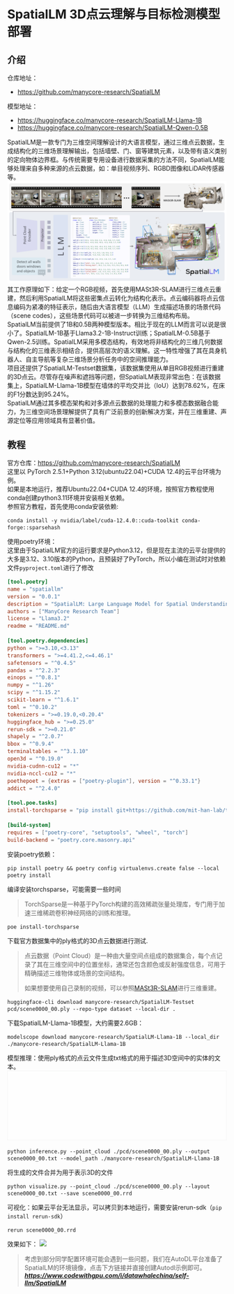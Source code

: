 # SpatialLM 3D点云理解与目标检测模型部署

## 介绍
仓库地址：
- https://github.com/manycore-research/SpatialLM

模型地址：
- https://huggingface.co/manycore-research/SpatialLM-Llama-1B
- https://huggingface.co/manycore-research/SpatialLM-Qwen-0.5B

SpatialLM是一款专门为三维空间理解设计的大语言模型，通过三维点云数据，生成结构化的三维场景理解输出，包括墙壁、门、窗等建筑元素，以及带有语义类别的定向物体边界框。与传统需要专用设备进行数据采集的方法不同，SpatialLM能够处理来自多种来源的点云数据，如：单目视频序列、RGBD图像和LiDAR传感器等。  
![](./images/01.png)
其工作原理如下：给定一个RGB视频，首先使用MASt3R-SLAM进行三维点云重建，然后利用SpatialLM将这些密集点云转化为结构化表示。点云编码器将点云信息编码为紧凑的特征表示，随后由大语言模型（LLM）生成描述场景的场景代码（scene codes），这些场景代码可以被进一步转换为三维结构布局。  
SpatialLM当前提供了1B和0.5B两种模型版本。相比于现在的LLM而言可以说是很小了。SpatialLM-1B基于Llama3.2-1B-Instruct训练；SpatialLM-0.5B基于Qwen-2.5训练。SpatialLM采用多模态结构，有效地将非结构化的三维几何数据与结构化的三维表示相结合，提供高层次的语义理解。这一特性增强了其在具身机器人、自主导航等复杂三维场景分析任务中的空间推理能力。    
项目还提供了SpatialLM-Testset数据集，该数据集使用从单目RGB视频进行重建的3D点云。尽管存在噪声和遮挡等问题，但SpatialLM表现非常出色：在该数据集上，SpatialLM-Llama-1B模型在墙体的平均交并比（IoU）达到78.62%，在床的F1分数达到95.24%。  
SpatialLM通过其多模态架构和对多源点云数据的处理能力和多模态数据融合能力，为三维空间场景理解提供了具有广泛前景的创新解决方案，并在三维重建、声源定位等应用领域具有显著价值。

## 教程
官方仓库：https://github.com/manycore-research/SpatialLM  
这里以 PyTorch  2.5.1+Python  3.12(ubuntu22.04)+CUDA  12.4的云平台环境为例。  
如果是本地运行，推荐Ubuntu22.04+CUDA 12.4的环境，按照官方教程使用conda创建python3.11环境并安装相关依赖。  
参照官方教程，首先使用conda安装依赖:
```shell
conda install -y nvidia/label/cuda-12.4.0::cuda-toolkit conda-forge::sparsehash
```
使用poetry环境：  
这里由于SpatialLM官方的运行要求是Python3.12，但是现在主流的云平台提供的大多是3.12、3.10版本的Python，且预装好了PyTorch，所以小编在测试时对依赖文件`pyproject.toml`进行了修改
```toml
[tool.poetry]
name = "spatiallm"
version = "0.0.1"
description = "SpatialLM: Large Language Model for Spatial Understanding"
authors = ["ManyCore Research Team"]
license = "Llama3.2"
readme = "README.md"

[tool.poetry.dependencies]
python = ">=3.10,<3.13"
transformers = ">=4.41.2,<=4.46.1"
safetensors = "^0.4.5"
pandas = "^2.2.3"
einops = "^0.8.1"
numpy = "^1.26"
scipy = "^1.15.2"
scikit-learn = "^1.6.1"
toml = "^0.10.2"
tokenizers = ">=0.19.0,<0.20.4"
huggingface_hub = ">=0.25.0"
rerun-sdk = ">=0.21.0"
shapely = "^2.0.7"
bbox = "^0.9.4"
terminaltables = "^3.1.10"
open3d = "^0.19.0"
nvidia-cudnn-cu12 = "*"
nvidia-nccl-cu12 = "*"
poethepoet = {extras = ["poetry-plugin"], version = "^0.33.1"}
addict = "^2.4.0"

[tool.poe.tasks]
install-torchsparse = "pip install git+https://github.com/mit-han-lab/torchsparse.git"

[build-system]
requires = ["poetry-core", "setuptools", "wheel", "torch"]
build-backend = "poetry.core.masonry.api"
```

安装poetry依赖：
```shell
pip install poetry && poetry config virtualenvs.create false --local
poetry install
```

编译安装torchsparse，可能需要一些时间
> TorchSparse是一种基于PyTorch构建的高效稀疏张量处理库，专门用于加速三维稀疏卷积神经网络的训练和推理。
```shell
poe install-torchsparse
```

下载官方数据集中的ply格式的3D点云数据进行测试.
> 点云数据（Point Cloud）是一种由大量空间点组成的数据集合，每个点记录了其在三维空间中的位置坐标，通常还包含颜色或反射强度信息，可用于精确描述三维物体或场景的空间结构。
> 
> 如果想要使用自己录制的视频，可以参照[MASt3R-SLAM](https://github.com/rmurai0610/MASt3R-SLAM)进行三维重建。

```shell
huggingface-cli download manycore-research/SpatialLM-Testset pcd/scene0000_00.ply --repo-type dataset --local-dir .
```
下载SpatialLM-Llama-1B模型，大约需要2.6GB：
```shell
modelscope download manycore-research/SpatialLM-Llama-1B --local_dir ./manycore-research/SpatialLM-Llama-1B
```
模型推理：使用ply格式的点云文件生成txt格式的用于描述3D空间中的实体的文本。
![](./images/02.gif)
```shell
python inference.py --point_cloud ./pcd/scene0000_00.ply --output scene0000_00.txt --model_path ./manycore-research/SpatialLM-Llama-1B
```
将生成的文件合并为用于表示3D的文件
```shell
python visualize.py --point_cloud ./pcd/scene0000_00.ply --layout scene0000_00.txt --save scene0000_00.rrd
```
可视化：如果云平台无法显示，可以拷贝到本地运行，需要安装rerun-sdk（`pip install rerun-sdk`）
```shell
rerun scene0000_00.rrd
```
效果如下：
![](./images/03.gif)
> 考虑到部分同学配置环境可能会遇到一些问题，我们在AutoDL平台准备了SpatialLM的环境镜像，点击下方链接并直接创建Autodl示例即可。
> ***https://www.codewithgpu.com/i/datawhalechina/self-llm/SpatialLM***

